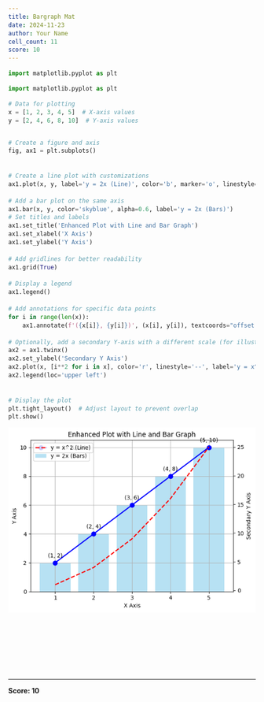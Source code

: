 ```yaml
---
title: Bargraph Mat
date: 2024-11-23
author: Your Name
cell_count: 11
score: 10
---
```


```python
import matplotlib.pyplot as plt
```


```python
import matplotlib.pyplot as plt
```


```python
# Data for plotting
x = [1, 2, 3, 4, 5]  # X-axis values
y = [2, 4, 6, 8, 10]  # Y-axis values
```


```python

```


```python
# Create a figure and axis
fig, ax1 = plt.subplots()


# Create a line plot with customizations
ax1.plot(x, y, label='y = 2x (Line)', color='b', marker='o', linestyle='-', linewidth=2, markersize=8)

# Add a bar plot on the same axis
ax1.bar(x, y, color='skyblue', alpha=0.6, label='y = 2x (Bars)')
# Set titles and labels
ax1.set_title('Enhanced Plot with Line and Bar Graph')
ax1.set_xlabel('X Axis')
ax1.set_ylabel('Y Axis')

# Add gridlines for better readability
ax1.grid(True)

# Display a legend
ax1.legend()

# Add annotations for specific data points
for i in range(len(x)):
    ax1.annotate(f'({x[i]}, {y[i]})', (x[i], y[i]), textcoords="offset points", xytext=(0, 10), ha='center')

# Optionally, add a secondary Y-axis with a different scale (for illustration)
ax2 = ax1.twinx()
ax2.set_ylabel('Secondary Y Axis')
ax2.plot(x, [i**2 for i in x], color='r', linestyle='--', label='y = x^2 (Line)', linewidth=2)
ax2.legend(loc='upper left')


# Display the plot
plt.tight_layout()  # Adjust layout to prevent overlap
plt.show()
```


    
![png](bargraph_mat_files/bargraph_mat_4_0.png)
    



```python



```


```python



```


```python

```


```python

```


```python

```


```python

```


---
**Score: 10**
